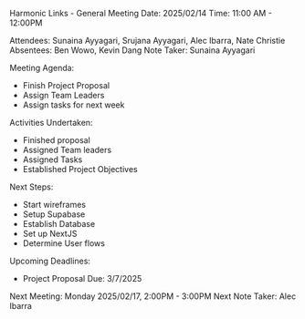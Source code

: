 Harmonic Links - General Meeting
Date: 2025/02/14
Time: 11:00 AM - 12:00PM

Attendees: Sunaina Ayyagari, Srujana Ayyagari, Alec Ibarra, Nate Christie
Absentees: Ben Wowo, Kevin Dang
Note Taker: Sunaina Ayyagari

Meeting Agenda:
- Finish Project Proposal
- Assign Team Leaders
- Assign tasks for next week

Activities Undertaken:
- Finished proposal
- Assigned Team leaders
- Assigned Tasks
- Established Project Objectives

Next Steps:
- Start wireframes
- Setup Supabase
- Establish Database
- Set up NextJS
- Determine User flows

Upcoming Deadlines:
- Project Proposal Due: 3/7/2025

Next Meeting: Monday 2025/02/17, 2:00PM - 3:00PM
Next Note Taker: Alec Ibarra
